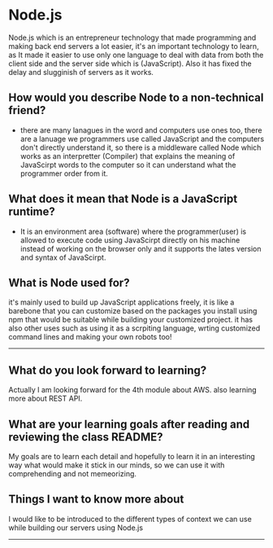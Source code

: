 # Node.js

Node.js which is an entrepreneur technology that made programming and making back end servers a lot easier, it's an important technology to learn, as It made it easier to use only one language to deal with data from both the client side and the server side which is (JavaScript). Also it has fixed the delay and slugginish of servers as it works.

## How would you describe Node to a non-technical friend?

- there are many lanagues in the word and computers use ones too, there are a lanuage we programmers use called JavaScript and the computers don't directly understand it, so there is a middleware called Node which works as an interpretter (Compiler) that explains the meaning of JavaScirpt words to the computer so it can understand what the programmer order from it.

## What does it mean that Node is a JavaScript runtime?

- It is an environment area (software) where the programmer(user) is allowed to execute code using JavaScirpt directly on his machine instead of working on the browser only and it supports the lates version and syntax of JavaScirpt.

## What is Node used for?

it's mainly used to build up JavaScript applications freely, it is like a barebone that you can customize based on the packages you install using npm that would be suitable while building your customized project. it has also other uses such as using it as a scrpiting language, wrting customized command lines and making your own robots too!

---

## What do you look forward to learning?

Actually I am looking forward for the 4th module about AWS. also learning more about REST API.

## What are your learning goals after reading and reviewing the class README?

My goals are to learn each detail and hopefully to learn it in an interesting way what would make it stick in our minds, so we can use it with comprehending and not memeorizing.

## Things I want to know more about

I would like to be introduced to the different types of context we can use while building our servers using Node.js

---
